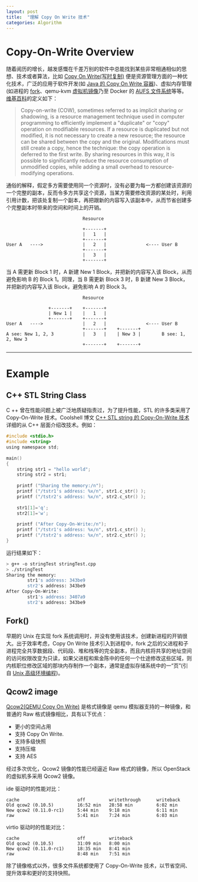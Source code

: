 ```yaml
---
layout: post
title:  "理解 Copy On Write 技术"
categories: Algorithm
---
```


# Copy-On-Write Overview

随着阅历的增长，越发感慨在千差万别的软件中总能找到某些非常相通相似的思想、技术或者算法，比如 [Copy On Write(写时复制)](https://en.wikipedia.org/wiki/Copy-on-write) 便是资源管理方面的一种优化技术，广泛的应用于软件开发(如 [Java 的 Copy On Write 容器](http://ifeve.com/java-copy-on-write/))、虚拟内存管理(如进程的 [fork](https://en.wikipedia.org/wiki/Fork_(system_call))、qemu-kvm [虚拟机镜像](https://en.wikipedia.org/wiki/Qcow)乃至 Docker 的 [AUFS 文件系统](https://en.wikipedia.org/wiki/Aufs)等等。[维基百科](https://en.wikipedia.org/wiki/Copy-on-write)的定义如下：

> Copy-on-write (COW), sometimes referred to as implicit sharing or shadowing, is a resource management technique used in computer programming to efficiently implement a "duplicate" or "copy" operation on modifiable resources. If a resource is duplicated but not modified, it is not necessary to create a new resource; the resource can be shared between the copy and the original. Modifications must still create a copy, hence the technique: the copy operation is deferred to the first write. By sharing resources in this way, it is possible to significantly reduce the resource consumption of unmodified copies, while adding a small overhead to resource-modifying operations.

通俗的解释，假定多方需要使用同一个资源时，没有必要为每一方都创建该资源的一个完整的副本，反而令多方共享这个资源，当某方需要修改资源的某处时，利用引用计数，把该处复制一个副本，再把跟新的内容写入该副本中，从而节省创建多个完整副本时带来的空间和时间上的开销。

~~~
                             Resource 

                             +-------+
                             |   1   |
                             +-------+
User A   ---->               |   2   |               <---- User B
                             +-------+          
                             |   3   |
                             +-------+                             
~~~

当 A 需更新 Block 1 时，A 新建 New 1 Block，并把新的内容写入该 Block，从而避免影响 B 的 Block 1。同理，当 B 需更新 Block 3 时，B 新建 New 3 Block，并把新的内容写入该 Block，避免影响 A 的 Block 3。

~~~
                             Resource 

                +-------+    +-------+
                | New 1 |    |   1   |
                +-------+    +-------+
User A   ---->               |   2   |               <---- User B
                             +-------+    +-------+          
A see: New 1, 2, 3           |   3   |    | New 3 |        B see: 1, 2, New 3
                             +-------+    +-------+
~~~

-------------------

# Example

## C++ STL String Class

C ++ 曾在性能问题上被广泛地质疑指责过，为了提升性能，STL 的许多类采用了 Copy-On-Write 技术。Coolshell 博文 [C++ STL string 的 Copy-On-Write 技术](http://coolshell.cn/articles/12199.html) 详细的从 C++ 层面介绍改技术。例如：

~~~ c
#include <stdio.h>
#include <string>
using namespace std;
  
main()
{
    string str1 = "hello world";
    string str2 = str1;
 
    printf ("Sharing the memory:/n");
    printf ("/tstr1's address: %x/n", str1.c_str() );
    printf ("/tstr2's address: %x/n", str2.c_str() );
 
    str1[1]='q';
    str2[1]='w';
 
    printf ("After Copy-On-Write:/n");
    printf ("/tstr1's address: %x/n", str1.c_str() );
    printf ("/tstr2's address: %x/n", str2.c_str() );
}
~~~

运行结果如下：

~~~ bash
> g++ -o stringTest stringTest.cpp
> ./stringTest
Sharing the memory:
        str1's address: 343be9
        str2's address: 343be9
After Copy-On-Write:
        str1's address: 3407a9
        str2's address: 343be9
~~~

## Fork()


早期的 Unix 在实现 fork 系统调用时，并没有使用该技术，创建新进程的开销很大。出于效率考虑，Copy On Write 技术引入到进程中，fork 之后的父进程和子进程完全共享数据段、代码段、堆和栈等的完全副本，而且内核将共享的地址空间的访问权限改变为只读，如果父进程和紫金陈中的任何一个仕途修改这些区域，则内核职位修改区域的那块内存制作一个副本，通常是虚拟存储系统中的一“页”(引自 [Unix 高级环境编程](https://book.douban.com/subject/1788421/))。


## Qcow2 image

[Qcow2(QEMU Copy On Write)](http://www.linux-kvm.org/page/Qcow2) 是格式镜像是 qemu 模拟器支持的一种镜像，和普通的 Raw 格式镜像相比，具有以下优点：

- 更小的空间占用
- 支持 Copy On Write.
- 支持多级快照
- 支持压缩
- 支持 AES

经过多次优化，Qcow2 镜像的性能已经逼近 Raw 格式的镜像，所以 OpenStack 的虚拟机多采用 Qcow2 镜像。

ide 驱动时的性能对比：

~~~
cache                      off         writethrough      writeback
Old qcow2 (0.10.5)         16:52 min   28:58 min         6:02 min
New qcow2 (0.11.0-rc1)     5:44 min    9:18 min          6:11 min
raw                        5:41 min    7:24 min          6:03 min
~~~

virtio 驱动时的性能对比：

~~~
cache                      off         writeback
Old qcow2 (0.10.5)         31:09 min   8:00 min
New qcow2 (0.11.0-rc1)     18:35 min   8:41 min
raw                        8:48 min    7:51 min
~~~

除了镜像格式以外，很多文件系统都使用了 Copy-On-Write 技术，以节省空间、提升效率和更好的支持快照。

